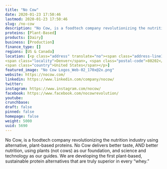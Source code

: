 ```yaml
---
title: "No Cow"
date: 2020-01-23 17:50:46
lastmod: 2020-01-23 17:50:46
slug: /no-cow
description: "No Cow, is a foodtech company revolutionizing the nutrition industry using alternative, plant-based proteins. No Cow delivers better taste, AND better nutrition, using plants (not cows) as our foundation, and science and technology as our guides. We are developing the first plant-based, sustainable protein alternatives that are truly superior in every “whey.”"
proteins: [Plant-Based]
products: [Dairy]
business: [Production]
finance_type: []
regions: [US & Canada]
location: [<p class="address" translate="no"><span class="address-line1">Blake Street</span><br>
<span class="locality">Denver</span>, <span class="postal-code">80202</span><br>
<span class="country">United States</span></p>]
featured_image: "No Cow Logos_Web-02_170x@2x.png"
website: https://nocow.com/
linkedin: https://www.linkedin.com/company/nocow/
twitter: 
instagram: https://www.instagram.com/nocow/
facebook: https://www.facebook.com/nocowrevolution/
youtube: 
crunchbase: 
draft: false
pinned: false
homepage: false
weight: 5000
uuid: 5690
---
```

No Cow, is a foodtech company revolutionizing the nutrition industry using alternative, plant-based proteins. No Cow delivers better taste, AND better nutrition, using plants (not cows) as our foundation, and science and technology as our guides. We are developing the first plant-based, sustainable protein alternatives that are truly superior in every “whey.”
